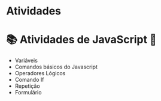 # Atividades
# 📚 Atividades de JavaScript 📖
- Variáveis
- Comandos básicos do Javascript
- Operadores Lógicos
- Comando If
- Repetição
- Formulário
